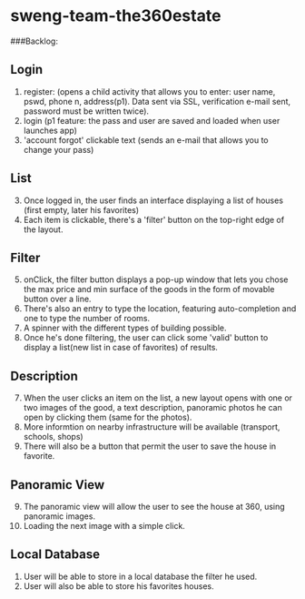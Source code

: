 # sweng-team-the360estate

###Backlog:


## Login
  1. register: (opens a child activity that allows you to enter: user name, pswd, phone n, address(p1). Data sent via SSL, verification e-mail sent, password must be written twice).  
  2. login (p1 feature: the pass and user are saved and loaded when user launches app)  
  3. 'account forgot' clickable text (sends an e-mail that allows you to change your pass)  

## List
3. Once logged in, the user finds an interface displaying a list of houses (first empty, later his favorites)  
4. Each item is clickable, there's a 'filter' button on the top-right edge of the layout.  

## Filter
5. onClick, the filter button displays a pop-up window that lets you chose the max price and min surface of the goods
  in the form of movable button over a line.  
1. There's also an entry to type the location, featuring auto-completion and one to type the number of rooms.    
1. A spinner with the different types of building possible.  
6. Once he's done filtering, the user can click some 'valid' button to display a list(new list in case of favorites) of results.

## Description
7. When the user clicks an item on the list, a new layout opens with one or two images of the good, a text description,
panoramic photos he can open by clicking them (same for the photos).
8. More informtion on nearby infrastructure will be available (transport, schools, shops)
10. There will also be a button that permit the user to save the house in favorite.

## Panoramic View
9. The panoramic view will allow the user to see the house at 360, using panoramic images. 
1. Loading the next image with a simple click.

## Local Database

1. User will be able to store in a local database the filter he used.
2. User will also be able to store his favorites houses.
